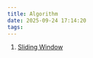 ```yaml
---
title: Algorithm
date: 2025-09-24 17:14:20
tags:
---
```


1. [Sliding Window](Algorithm/Sliding_Window.md)